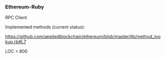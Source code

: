 ### Ethereum-Ruby

RPC Client


Implemented methods (current status):

https://github.com/appliedblockchain/ethereum/blob/master/lib/method_lookup.rb#L7


LOC < 800
